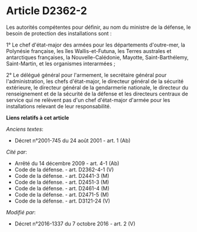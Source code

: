 # Article D2362-2

Les autorités compétentes pour définir, au nom du ministre de la défense, le besoin de protection des installations sont : 

1° Le chef d'état-major des armées pour les départements d'outre-mer, la Polynésie française, les îles Wallis-et-Futuna, les
Terres australes et antarctiques françaises, la Nouvelle-Calédonie, Mayotte, Saint-Barthélemy, Saint-Martin, et les
organismes interarmées ; 

2° Le délégué général pour l'armement, le secrétaire général pour l'administration, les chefs d'état-major, le directeur
général de la sécurité extérieure, le directeur général de la gendarmerie nationale, le          directeur du renseignement
et de la sécurité de la défense et les directeurs centraux de service qui ne relèvent pas d'un chef d'état-major d'armée pour
les installations relevant de leur responsabilité.

**Liens relatifs à cet article**

_Anciens textes_:

  - Décret n°2001-745 du 24 août 2001 - art. 1 (Ab)

_Cité par_:

  - Arrêté du 14 décembre 2009 - art. 4-1 (Ab)
  - Code de la défense. - art. D2362-4-1 (V)
  - Code de la défense. - art. D2441-3 (M)
  - Code de la défense. - art. D2451-3 (M)
  - Code de la défense. - art. D2461-4 (M)
  - Code de la défense. - art. D2471-5 (M)
  - Code de la défense. - art. D3121-24 (V)

_Modifié par_:

  - Décret n°2016-1337 du 7 octobre 2016 - art. 2 (V)
